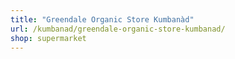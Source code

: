 ```yaml
---
title: "Greendale Organic Store Kumbanàd"
url: /kumbanad/greendale-organic-store-kumbanad/
shop: supermarket
---
```

